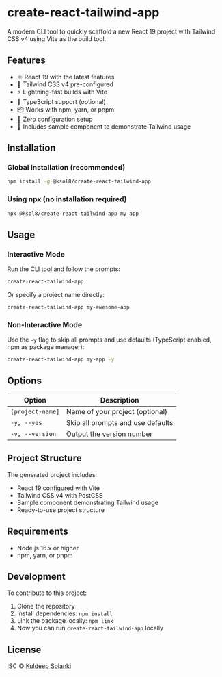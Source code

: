 # create-react-tailwind-app

A modern CLI tool to quickly scaffold a new React 19 project with Tailwind CSS v4 using Vite as the build tool.

## Features

- ⚛️ React 19 with the latest features
- 🎨 Tailwind CSS v4 pre-configured
- ⚡ Lightning-fast builds with Vite
- 🔄 TypeScript support (optional)
- 📦 Works with npm, yarn, or pnpm
- 🚀 Zero configuration setup
- 💅 Includes sample component to demonstrate Tailwind usage

## Installation

### Global Installation (recommended)

```bash
npm install -g @ksol8/create-react-tailwind-app
```

### Using npx (no installation required)

```bash
npx @ksol8/create-react-tailwind-app my-app
```

## Usage

### Interactive Mode

Run the CLI tool and follow the prompts:

```bash
create-react-tailwind-app
```

Or specify a project name directly:

```bash
create-react-tailwind-app my-awesome-app
```

### Non-Interactive Mode

Use the `-y` flag to skip all prompts and use defaults (TypeScript enabled, npm as package manager):

```bash
create-react-tailwind-app my-app -y
```

## Options

| Option           | Description                       |
| ---------------- | --------------------------------- |
| `[project-name]` | Name of your project (optional)   |
| `-y, --yes`      | Skip all prompts and use defaults |
| `-v, --version`  | Output the version number         |

## Project Structure

The generated project includes:

- React 19 configured with Vite
- Tailwind CSS v4 with PostCSS
- Sample component demonstrating Tailwind usage
- Ready-to-use project structure

## Requirements

- Node.js 16.x or higher
- npm, yarn, or pnpm

## Development

To contribute to this project:

1. Clone the repository
2. Install dependencies: `npm install`
3. Link the package locally: `npm link`
4. Now you can run `create-react-tailwind-app` locally

## License

ISC © [Kuldeep Solanki](mailto:kuldeepsolanki1854@gmail.com)
